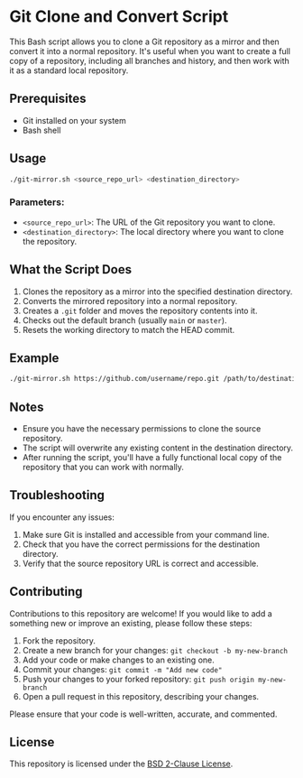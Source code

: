 # Git Clone and Convert Script

This Bash script allows you to clone a Git repository as a mirror and then convert it into a normal repository. It's useful when you want to create a full copy of a repository, including all branches and history, and then work with it as a standard local repository.

## Prerequisites

- Git installed on your system
- Bash shell

## Usage

```bash
./git-mirror.sh <source_repo_url> <destination_directory>
```

### Parameters:

- `<source_repo_url>`: The URL of the Git repository you want to clone.
- `<destination_directory>`: The local directory where you want to clone the repository.

## What the Script Does

1. Clones the repository as a mirror into the specified destination directory.
2. Converts the mirrored repository into a normal repository.
3. Creates a `.git` folder and moves the repository contents into it.
4. Checks out the default branch (usually `main` or `master`).
5. Resets the working directory to match the HEAD commit.

## Example

```bash
./git-mirror.sh https://github.com/username/repo.git /path/to/destination
```

## Notes

- Ensure you have the necessary permissions to clone the source repository.
- The script will overwrite any existing content in the destination directory.
- After running the script, you'll have a fully functional local copy of the repository that you can work with normally.

## Troubleshooting

If you encounter any issues:

1. Make sure Git is installed and accessible from your command line.
2. Check that you have the correct permissions for the destination directory.
3. Verify that the source repository URL is correct and accessible.

## Contributing 

Contributions to this repository are welcome! If you would like to add a something new or improve an existing, please follow these steps: 
1. Fork the repository. 
2. Create a new branch for your changes: `git checkout -b my-new-branch` 
3. Add your code or make changes to an existing one. 
4. Commit your changes: `git commit -m "Add new code"` 
5. Push your changes to your forked repository: `git push origin my-new-branch` 
6. Open a pull request in this repository, describing your changes. 

Please ensure that your code is well-written, accurate, and commented.

## License 
This repository is licensed under the [BSD 2-Clause License](LICENSE).
